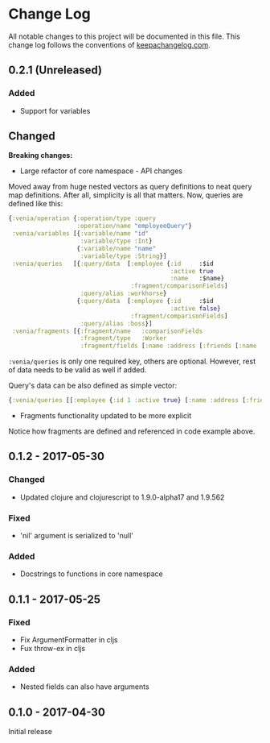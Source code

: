 # Change Log
All notable changes to this project will be documented in this file. This change log follows the conventions of [keepachangelog.com](http://keepachangelog.com/).

## 0.2.1 (Unreleased)
### Added 
- Support for variables

## Changed
**Breaking changes:**
- Large refactor of core namespace - API changes

Moved away from huge nested vectors as query definitions to neat query map definitions. After all, simplicity is all that matters.
Now, queries are defined like this:
```clj
{:venia/operation {:operation/type :query
                   :operation/name "employeeQuery"}
 :venia/variables [{:variable/name "id"
                    :variable/type :Int}
                   {:variable/name "name"
                    :variable/type :String}]
 :venia/queries   [{:query/data  [:employee {:id     :$id
                                             :active true
                                             :name   :$name}
                                  :fragment/comparisonFields]
                    :query/alias :workhorse}
                   {:query/data  [:employee {:id     :$id
                                             :active false}
                                  :fragment/comparisonFields]
                    :query/alias :boss}]
 :venia/fragments [{:fragment/name   :comparisonFields
                    :fragment/type   :Worker
                    :fragment/fields [:name :address [:friends [:name :email]]]}]}
```

`:venia/queries` is only one required key, others are optional. However, rest of data needs to be valid as well if added.

Query's data can be also defined as simple vector:

```clj
{:venia/queries [[:employee {:id 1 :active true} [:name :address [:friends {:id 1} [:name :email]]]]]}
```
- Fragments functionality updated to be more explicit

Notice how fragments are defined and referenced in code example above. 


## 0.1.2 - 2017-05-30
### Changed
- Updated clojure and clojurescript to 1.9.0-alpha17 and 1.9.562

### Fixed
- 'nil' argument is serialized to 'null'

### Added
- Docstrings to functions in core namespace

## 0.1.1 - 2017-05-25
### Fixed
- Fix ArgumentFormatter in cljs
- Fux throw-ex in cljs

### Added
- Nested fields can also have arguments

## 0.1.0 - 2017-04-30
Initial release